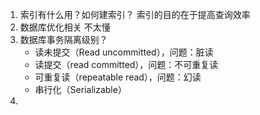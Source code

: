 1. 索引有什么用？如何建索引？
   索引的目的在于提高查询效率
2. 数据库优化相关
   不太懂
3. 数据库事务隔离级别？
   * 读未提交（Read uncommitted），问题：脏读
   * 读提交（read committed），问题：不可重复读
   * 可重复读（repeatable read），问题：幻读
   * 串行化（Serializable）
4. ​


